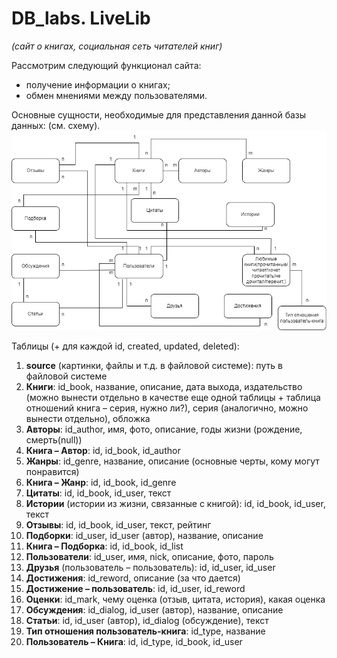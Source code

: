 # DB_labs. LiveLib
*(сайт о книгах, социальная сеть читателей книг)*

Рассмотрим следующий функционал сайта:
-	получение информации о книгах;
-	обмен мнениями между пользователями.

Основные сущности, необходимые для представления данной базы данных: (см. схему).
![](LiveLib.png)

Таблицы (+ для каждой id, created, updated, deleted):
1.	**source** (картинки, файлы и т.д. в файловой системе): путь в файловой системе
2.	**Книги**: id_book, название, описание, дата выхода, издательство (можно вынести отдельно в качестве еще одной таблицы + таблица отношений книга – серия, нужно ли?), серия (аналогично, можно вынести отдельно), обложка
3.	**Авторы**: id_author, имя, фото, описание, годы жизни (рождение, смерть(null))
4.	**Книга – Автор**: id, id_book, id_author
5.	**Жанры**: id_genre, название, описание (основные черты, кому могут понравится)
6.	**Книга – Жанр**: id, id_book, id_genre
7.	**Цитаты**: id, id_book, id_user, текст
8.	**Истории** (истории из жизни, связанные с книгой): id, id_book, id_user, текст
9.	**Отзывы**: id, id_book, id_user, текст, рейтинг
10.	**Подборки**: id_user, id_user (автор), название, описание
11.	**Книга – Подборка**: id, id_book, id_list
12.	**Пользователи**: id_user, имя, nick, описание, фото, пароль
13.	**Друзья** (пользователь – пользователь): id, id_user, id_user
14.	**Достижения**: id_reword, описание (за что дается)
15.	**Достижение – пользователь**: id, id_user, id_reword
16.	**Оценки**: id_mark, чему оценка (отзыв, цитата, история), какая оценка
17.	**Обсуждения**: id_dialog, id_user (автор), название, описание
18.	**Статьи**: id, id_user (автор), id_dialog (обсуждение), текст
19.	**Тип отношения пользователь-книга**: id_type, название
20.	**Пользователь – Книга**: id, id_type, id_book, id_user
